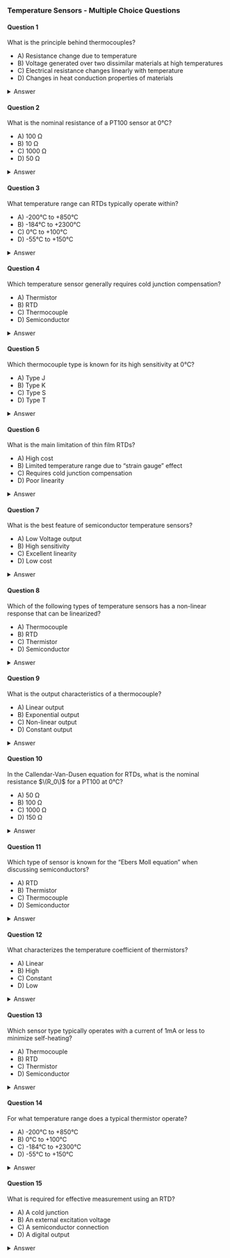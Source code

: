 
### Temperature Sensors - Multiple Choice Questions

#### Question 1
What is the principle behind thermocouples?
- A) Resistance change due to temperature
- B) Voltage generated over two dissimilar materials at high temperatures
- C) Electrical resistance changes linearly with temperature
- D) Changes in heat conduction properties of materials

<details>
<summary>Answer</summary>
B) Voltage generated over two dissimilar materials at high temperatures
</details>

#### Question 2
What is the nominal resistance of a PT100 sensor at 0°C?
- A) 100 Ω
- B) 10 Ω
- C) 1000 Ω
- D) 50 Ω

<details>
<summary>Answer</summary>
A) 100 Ω
</details>

#### Question 3
What temperature range can RTDs typically operate within?
- A) -200°C to +850°C
- B) -184°C to +2300°C
- C) 0°C to +100°C
- D) -55°C to +150°C

<details>
<summary>Answer</summary>
A) -200°C to +850°C
</details>

#### Question 4
Which temperature sensor generally requires cold junction compensation?
- A) Thermistor
- B) RTD
- C) Thermocouple
- D) Semiconductor

<details>
<summary>Answer</summary>
C) Thermocouple
</details>

#### Question 5
Which thermocouple type is known for its high sensitivity at 0°C?
- A) Type J
- B) Type K
- C) Type S
- D) Type T

<details>
<summary>Answer</summary>
A) Type J
</details>

#### Question 6
What is the main limitation of thin film RTDs?
- A) High cost
- B) Limited temperature range due to “strain gauge” effect
- C) Requires cold junction compensation
- D) Poor linearity

<details>
<summary>Answer</summary>
B) Limited temperature range due to “strain gauge” effect
</details>

#### Question 7
What is the best feature of semiconductor temperature sensors?
- A) Low Voltage output
- B) High sensitivity
- C) Excellent linearity
- D) Low cost

<details>
<summary>Answer</summary>
D) Low cost
</details>

#### Question 8
Which of the following types of temperature sensors has a non-linear response that can be linearized?
- A) Thermocouple
- B) RTD
- C) Thermistor
- D) Semiconductor

<details>
<summary>Answer</summary>
C) Thermistor
</details>

#### Question 9
What is the output characteristics of a thermocouple?
- A) Linear output
- B) Exponential output
- C) Non-linear output
- D) Constant output

<details>
<summary>Answer</summary>
C) Non-linear output
</details>

#### Question 10
In the Callendar-Van-Dusen equation for RTDs, what is the nominal resistance $\(R_0\)$ for a PT100 at 0°C?
- A) 50 Ω
- B) 100 Ω
- C) 1000 Ω
- D) 150 Ω

<details>
<summary>Answer</summary>
B) 100 Ω
</details>

#### Question 11
Which type of sensor is known for the “Ebers Moll equation” when discussing semiconductors?
- A) RTD
- B) Thermistor
- C) Thermocouple
- D) Semiconductor

<details>
<summary>Answer</summary>
D) Semiconductor
</details>

#### Question 12
What characterizes the temperature coefficient of thermistors?
- A) Linear
- B) High
- C) Constant
- D) Low

<details>
<summary>Answer</summary>
B) High
</details>

#### Question 13
Which sensor type typically operates with a current of 1mA or less to minimize self-heating?
- A) Thermocouple
- B) RTD
- C) Thermistor
- D) Semiconductor

<details>
<summary>Answer</summary>
B) RTD
</details>

#### Question 14
For what temperature range does a typical thermistor operate?
- A) -200°C to +850°C
- B) 0°C to +100°C
- C) -184°C to +2300°C
- D) -55°C to +150°C

<details>
<summary>Answer</summary>
B) 0°C to +100°C
</details>

#### Question 15
What is required for effective measurement using an RTD?
- A) A cold junction
- B) An external excitation voltage
- C) A semiconductor connection
- D) A digital output

<details>
<summary>Answer</summary>
B) An external excitation voltage
</details>
